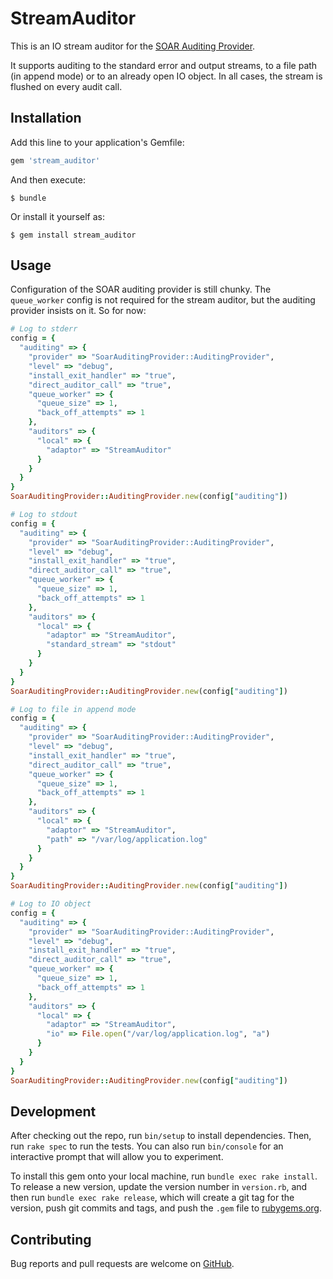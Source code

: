 # StreamAuditor

This is an IO stream auditor for the [SOAR Auditing Provider](https://github.com/hetznerZA/soar_auditing_provider).

It supports auditing to the standard error and output streams, to a file path (in append mode) or to an already open IO object.
In all cases, the stream is flushed on every audit call.

## Installation

Add this line to your application's Gemfile:

```ruby
gem 'stream_auditor'
```

And then execute:

    $ bundle

Or install it yourself as:

    $ gem install stream_auditor

## Usage

Configuration of the SOAR auditing provider is still chunky. The `queue_worker` config is not required for the stream auditor, but
the auditing provider insists on it. So for now:

```ruby
# Log to stderr
config = {
  "auditing" => {
    "provider" => "SoarAuditingProvider::AuditingProvider",
    "level" => "debug",
    "install_exit_handler" => "true",
    "direct_auditor_call" => "true",
    "queue_worker" => {
      "queue_size" => 1,
      "back_off_attempts" => 1
    },
    "auditors" => {
      "local" => {
        "adaptor" => "StreamAuditor"
      }
    }
  }
}
SoarAuditingProvider::AuditingProvider.new(config["auditing"])

# Log to stdout
config = {
  "auditing" => {
    "provider" => "SoarAuditingProvider::AuditingProvider",
    "level" => "debug",
    "install_exit_handler" => "true",
    "direct_auditor_call" => "true",
    "queue_worker" => {
      "queue_size" => 1,
      "back_off_attempts" => 1
    },
    "auditors" => {
      "local" => {
        "adaptor" => "StreamAuditor",
        "standard_stream" => "stdout"
      }
    }
  }
}
SoarAuditingProvider::AuditingProvider.new(config["auditing"])

# Log to file in append mode
config = {
  "auditing" => {
    "provider" => "SoarAuditingProvider::AuditingProvider",
    "level" => "debug",
    "install_exit_handler" => "true",
    "direct_auditor_call" => "true",
    "queue_worker" => {
      "queue_size" => 1,
      "back_off_attempts" => 1
    },
    "auditors" => {
      "local" => {
        "adaptor" => "StreamAuditor",
        "path" => "/var/log/application.log"
      }
    }
  }
}
SoarAuditingProvider::AuditingProvider.new(config["auditing"])

# Log to IO object
config = {
  "auditing" => {
    "provider" => "SoarAuditingProvider::AuditingProvider",
    "level" => "debug",
    "install_exit_handler" => "true",
    "direct_auditor_call" => "true",
    "queue_worker" => {
      "queue_size" => 1,
      "back_off_attempts" => 1
    },
    "auditors" => {
      "local" => {
        "adaptor" => "StreamAuditor",
        "io" => File.open("/var/log/application.log", "a")
      }
    }
  }
}
SoarAuditingProvider::AuditingProvider.new(config["auditing"])
```

## Development

After checking out the repo, run `bin/setup` to install dependencies. Then, run `rake spec` to run the tests. You can also run `bin/console` for an interactive prompt that will allow you to experiment.

To install this gem onto your local machine, run `bundle exec rake install`. To release a new version, update the version number in `version.rb`, and then run `bundle exec rake release`, which will create a git tag for the version, push git commits and tags, and push the `.gem` file to [rubygems.org](https://rubygems.org).

## Contributing

Bug reports and pull requests are welcome on [GitHub](https://github.com/hetznerZA/stream_auditor).

